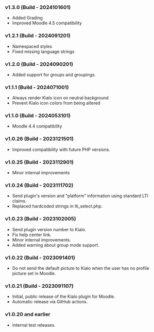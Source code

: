 ### v1.3.0 (Build - 2024101601)

* Added Grading
* Improved Moodle 4.5 compatibility

### v1.2.1 (Build - 2024091201)

* Namespaced styles
* Fixed missing language strings

### v1.2.0 (Build - 2024090201)

* Added support for groups and groupings.

### v1.1.1 (Build - 2024071001)

* Always render Kialo icon on neutral background
* Prevent Kialo icon colors from being altered

### v1.1.0 (Build - 2024053101)

* Moodle 4.4 compatibility

### v1.0.26 (Build - 2023121501)

* Improved compatibility with future PHP versions.

### v1.0.25 (Build - 2023112901)

* Minor internal improvements

### v1.0.24 (Build - 2023111702)

* Send plugin's version and "platform" information using standard LTI claims.
* Replaced hardcoded strings in lti_select.php.

### v1.0.23 (Build - 2023102005)

* Send plugin version number to Kialo.
* Fix help center link.
* Minor internal improvements.
* Added warning about group mode support.

### v1.0.22 (Build - 2023091401)

* Do not send the default picture to Kialo when the user has no profile picture set in Moodle.

### v1.0.21 (Build - 2023091107)

* Initial, public release of the Kialo plugin for Moodle.
* Automatic release via GitHub actions.

### v1.0.20 and earlier

* Internal test releases.
